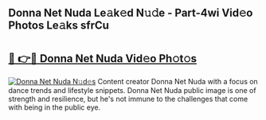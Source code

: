 ## Donna Net Nuda Le𝚊k𝚎d N𝚞𝚍e - Part-4wi Vid𝚎o Photos Le𝚊ks sfrCu

# <h2><a href="http://fbf6fyb.evod.top/?m=Donna+Net+Nuda">🔗 👉🔴 Donna Net Nuda Vid𝚎o Ph𝚘t𝚘s</a></h2>

[![Donna Net Nuda N𝚞d𝚎s](https://i.imgur.com/8V9OHl7.gif)](http://fbf6fyb.evod.top/?m=Donna+Net+Nuda)
Content creator Donna Net Nuda with a focus on dance trends and lifestyle snippets. Donna Net Nuda public image is one of strength and resilience, but he's not immune to the challenges that come with being in the public eye. 
